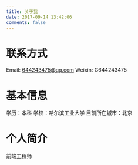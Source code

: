 ```yaml
---
title: 关于我
date: 2017-09-14 13:42:06
comments: false
---
```


# 联系方式
Email: 644243475@qq.com
Weixin: G644243475

# 基本信息
学历：本科
学校：哈尔滨工业大学
目前所在城市：北京

# 个人简介
前端工程师 
